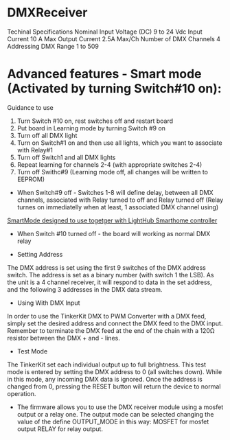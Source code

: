 # DMXReceiver

Techinal Specifications
Nominal Input Voltage (DC) 9 to 24 Vdc
Input Current 	10 A Max
Output Current 	2.5A Max/Ch
Number of DMX Channels 	4
Addressing DMX Range 	1 to 509

# Advanced features - Smart mode (Activated by turning Switch#10 on):

Guidance to use

1. Turn Switch #10 on, rest switches off  and restart board
2. Put board in Learning mode by turning Switch #9 on
3. Turn off all DMX light
4. Turn on Switch#1 on and then use all lights, which you want to associate with Relay#1
5. Turn off Switch1 and all DMX lights
6. Repeat learning for channels 2-4 (with appropriate switches 2-4)
7. Turn off Swithc#9 (Learning mode off, all changes will be written to EEPROM)

* When Switch#9 off - Switches 1-8 will define delay, between all DMX channels, associated with Relay turned to off and Relay turned off
(Relay turnes on immediatelly when at least, 1 associated DMX channel using)

[SmartMode designed to use togetger with LightHub Smarthome controller](https://github.com/anklimov/lighthub)

* When Switch #10 turned  off - the board will working as normal DMX relay

* Setting Address 

The DMX address is set using the first 9 switches of the DMX address switch. 
The address is set as a binary number (with switch 1 the LSB). As the unit is a 4 channel receiver, it will respond 
to data in the set address, and the following 3 addresses in the DMX data stream. 

* Using With DMX Input  

In order to use the TinkerKit DMX to PWM Converter with a DMX feed, simply set the desired address and connect the 
DMX feed to the DMX input. Remember to terminate the DMX feed at the end of the chain with a 120Ω resistor between 
the DMX + and - lines.

* Test Mode 

The TinkerKit set each individual output up to full brightness. This test mode is entered by setting the DMX address 
to 0 (all switches down). While in this mode, any incoming DMX data is ignored. Once the address is changed 
from 0, pressing the RESET button will return the device to normal operation.

* The firmware allows you to use the DMX receiver module using a mosfet output or a relay one.
The output mode can be selected changing the value of the define OUTPUT_MODE in this way:
MOSFET for mosfet output
RELAY for relay output.

